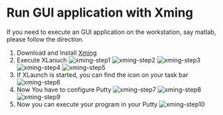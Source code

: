 # Run GUI application with Xming

If you need to execute an GUI application on the workstation, say matlab, please follow the direction.

1. Download and Install [Xming](https://sourceforge.net/projects/xming/)
2. Execute XLanuch
    ![xming-step1](https://drive.google.com/uc?export=download&id=17__JI6mSTtOpcS-WY6y5MHMhI_9C38g-)
    ![xming-step2](https://drive.google.com/uc?export=download&id=1-BtNwTlNRyOyR5QFmAEKSO_MHf2h4C_E)
    ![xming-step3](https://drive.google.com/uc?export=download&id=1RXmhNaXod9WCRWphGEwI4kiq-JJPunvS)
    ![xming-step4](https://drive.google.com/uc?export=download&id=17VwDuoGGH_2H8wrQCbo6iXf8Emo9y2bM)
    ![xming-step5](https://drive.google.com/uc?export=download&id=1T-heNE2IvXf6eN977t8Es_NBf-t41M4F)
3. If XLaunch is started, you can find the icon on your task bar
    ![xming-step6](https://drive.google.com/uc?export=download&id=14hVCNu-XqJsFDzZ6qMrV1AIbHkLpjmfX)
4. Now You have to configure Putty
    ![xming-step7](https://drive.google.com/uc?export=download&id=1wQ052yVWP24lbGk3HqS3AhaeJuDMCpmZ)
    ![xming-step8](https://drive.google.com/uc?export=download&id=1nEfp2iqwNJIs1Yh9AksbVsXpe7BztT_O)
    ![xming-step9](https://drive.google.com/uc?export=download&id=1FDJpQK-yybsV8DVhkIc5LjXUESsp_gnu)
5. Now you can execute your program in your Putty
    ![xming-step10](https://drive.google.com/uc?export=download&id=1NROGJu-l722FK_iSTbVejwTDzPONmquc)
